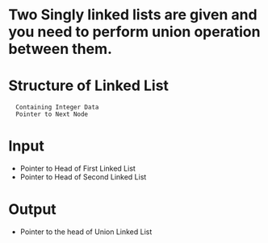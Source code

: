 #  Two Singly linked lists are given and you need to perform union operation between them.

# Structure of Linked List
```
  Containing Integer Data
  Pointer to Next Node
```

# Input
- Pointer to Head of First Linked List
- Pointer to Head of Second Linked List

# Output
- Pointer to the head of Union Linked List


